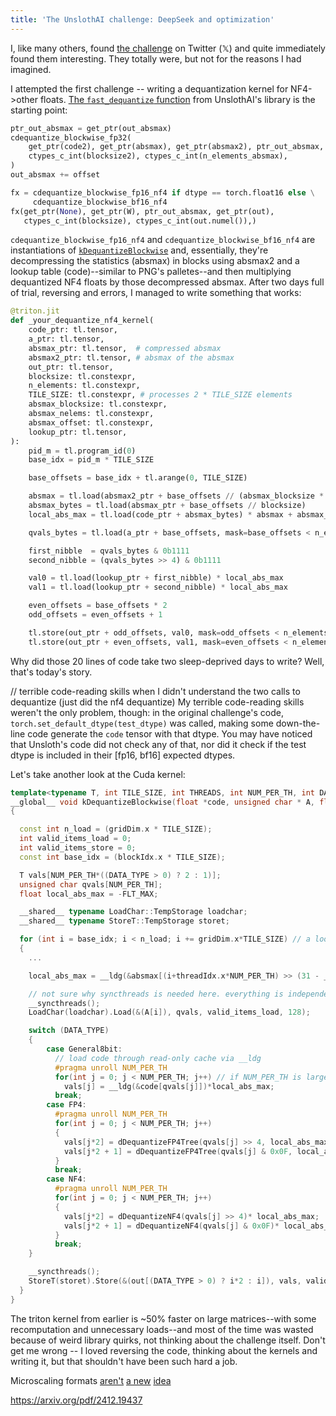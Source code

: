```yaml
---
title: 'The UnslothAI challenge: DeepSeek and optimization'
---
```


I, like many others, found [the challenge](https://colab.research.google.com/drive/1JqKqA1XWeLHvnYAc0wzrR4JBCnq43HyH?usp=sharing) on Twitter ($\mathbb{X}$) and quite immediately found them interesting. They totally were, but not for the reasons I had imagined.

I attempted the first challenge -- writing a dequantization kernel for NF4->other floats. [The `fast_dequantize` function](https://github.com/unslothai/unsloth/blob/main/unsloth/kernels/utils.py#L128) from UnslothAI's library is the starting point:

```py
ptr_out_absmax = get_ptr(out_absmax)
cdequantize_blockwise_fp32(
    get_ptr(code2), get_ptr(absmax), get_ptr(absmax2), ptr_out_absmax,
    ctypes_c_int(blocksize2), ctypes_c_int(n_elements_absmax),
)
out_absmax += offset

fx = cdequantize_blockwise_fp16_nf4 if dtype == torch.float16 else \
     cdequantize_blockwise_bf16_nf4
fx(get_ptr(None), get_ptr(W), ptr_out_absmax, get_ptr(out),
   ctypes_c_int(blocksize), ctypes_c_int(out.numel()),)
```

`cdequantize_blockwise_fp16_nf4` and `cdequantize_blockwise_bf16_nf4` are instantiations of [`kDequantizeBlockwise`](https://github.com/bitsandbytes-foundation/bitsandbytes/blob/main/csrc/kernels.cu#L595) and, essentially, they're decompressing the statistics (absmax) in blocks using absmax2 and a lookup table (code)--similar to PNG's palletes--and then multiplying dequantized NF4 floats by those decompressed absmax. After two days full of trial, reversing and errors, I managed to write something that works:

```py
@triton.jit
def _your_dequantize_nf4_kernel(
    code_ptr: tl.tensor,
    a_ptr: tl.tensor,
    absmax_ptr: tl.tensor,  # compressed absmax
    absmax2_ptr: tl.tensor, # absmax of the absmax
    out_ptr: tl.tensor,
    blocksize: tl.constexpr,
    n_elements: tl.constexpr,
    TILE_SIZE: tl.constexpr, # processes 2 * TILE_SIZE elements
    absmax_blocksize: tl.constexpr,
    absmax_nelems: tl.constexpr,
    absmax_offset: tl.constexpr,
    lookup_ptr: tl.tensor,
):
    pid_m = tl.program_id(0)
    base_idx = pid_m * TILE_SIZE

    base_offsets = base_idx + tl.arange(0, TILE_SIZE)

    absmax = tl.load(absmax2_ptr + base_offsets // (absmax_blocksize * blocksize))
    absmax_bytes = tl.load(absmax_ptr + base_offsets // blocksize)
    local_abs_max = tl.load(code_ptr + absmax_bytes) * absmax + absmax_offset

    qvals_bytes = tl.load(a_ptr + base_offsets, mask=base_offsets < n_elements // 2, other=0)

    first_nibble  = qvals_bytes & 0b1111
    second_nibble = (qvals_bytes >> 4) & 0b1111

    val0 = tl.load(lookup_ptr + first_nibble) * local_abs_max
    val1 = tl.load(lookup_ptr + second_nibble) * local_abs_max

    even_offsets = base_offsets * 2
    odd_offsets = even_offsets + 1

    tl.store(out_ptr + odd_offsets, val0, mask=odd_offsets < n_elements)
    tl.store(out_ptr + even_offsets, val1, mask=even_offsets < n_elements)
```

Why did those 20 lines of code take two sleep-deprived days to write? Well, that's today's story.

// terrible code-reading skills when I didn't understand the two calls to dequantize (just did the nf4 dequantize)
My terrible code-reading skills weren't the only problem, though: in the original challenge's code, `torch.set_default_dtype(test_dtype)` was called, making some down-the-line code generate the `code` tensor with that dtype. You may have noticed that Unsloth's code did not check any of that, nor did it check if the test dtype is included in their \[fp16, bf16\] expected dtypes.

Let's take another look at the Cuda kernel:

```cpp
template<typename T, int TILE_SIZE, int THREADS, int NUM_PER_TH, int DATA_TYPE>
__global__ void kDequantizeBlockwise(float *code, unsigned char * A, float * absmax, T *out, const int blocksize, const int n)
{

  const int n_load = (gridDim.x * TILE_SIZE);
  int valid_items_load = 0;
  int valid_items_store = 0;
  const int base_idx = (blockIdx.x * TILE_SIZE);

  T vals[NUM_PER_TH*((DATA_TYPE > 0) ? 2 : 1)];
  unsigned char qvals[NUM_PER_TH];
  float local_abs_max = -FLT_MAX;

  __shared__ typename LoadChar::TempStorage loadchar;
  __shared__ typename StoreT::TempStorage storet;

  for (int i = base_idx; i < n_load; i += gridDim.x*TILE_SIZE) // a loop that only executes once
  {
    ...

    local_abs_max = __ldg(&absmax[(i+threadIdx.x*NUM_PER_TH) >> (31 - __clz(blocksize))]);

    // not sure why syncthreads is needed here. everything is independent
    __syncthreads();
    LoadChar(loadchar).Load(&(A[i]), qvals, valid_items_load, 128);

    switch (DATA_TYPE)
    {
        case General8bit:
          // load code through read-only cache via __ldg
          #pragma unroll NUM_PER_TH
          for(int j = 0; j < NUM_PER_TH; j++) // if NUM_PER_TH is larger than the block size, this would use the wrong local_abs_max
            vals[j] = __ldg(&code[qvals[j]])*local_abs_max;
          break;
        case FP4:
          #pragma unroll NUM_PER_TH
          for(int j = 0; j < NUM_PER_TH; j++)
          {
            vals[j*2] = dDequantizeFP4Tree(qvals[j] >> 4, local_abs_max);
            vals[j*2 + 1] = dDequantizeFP4Tree(qvals[j] & 0x0F, local_abs_max);
          }
          break;
        case NF4:
          #pragma unroll NUM_PER_TH
          for(int j = 0; j < NUM_PER_TH; j++)
          {
            vals[j*2] = dDequantizeNF4(qvals[j] >> 4)* local_abs_max;
            vals[j*2 + 1] = dDequantizeNF4(qvals[j] & 0x0F)* local_abs_max; // why is the lower part on the higher address? at least it's consistent
          }
          break;
    }

    __syncthreads();
    StoreT(storet).Store(&(out[(DATA_TYPE > 0) ? i*2 : i]), vals, valid_items_store);
  }
}
```

The triton kernel from earlier is ~50% faster on large matrices--with some recomputation and unnecessary loads--and most of the time was wasted because of weird library quirks, not thinking about the challenge itself. Don't get me wrong -- I loved reversing the code, thinking about the kernels and writing it, but that shouldn't have been such hard a job.

Microscaling formats [aren't](https://developer.nvidia.com/blog/nvidia-arm-and-intel-publish-fp8-specification-for-standardization-as-an-interchange-format-for-ai/) [a new](https://arxiv.org/pdf/2310.10537) [idea](https://fpga.org/2023/11/27/risc-v-composable-extensions-for-microscaling-data-formats-for-ai-tensors/)

https://arxiv.org/pdf/2412.19437
